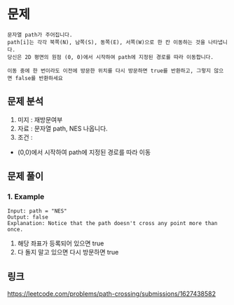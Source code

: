# 문제
~~~text
문자열 path가 주어집니다. 
path[i]는 각각 북쪽(N), 남쪽(S), 동쪽(E), 서쪽(W)으로 한 칸 이동하는 것을 나타냅니다. 
당신은 2D 평면의 원점 (0, 0)에서 시작하여 path에 지정된 경로를 따라 이동합니다.

이동 중에 한 번이라도 이전에 방문한 위치를 다시 방문하면 true를 반환하고, 그렇지 않으면 false를 반환하세요
~~~

## 문제 분석
1. 미지 : 재방문여부
2. 자료 : 문자열 path, NES 나옵니다.
3. 조건 : 
- (0,0)에서 시작하여 path에 지정된 경로를 따라 이동

## 문제 풀이

### 1. Example
~~~text
Input: path = "NES"
Output: false 
Explanation: Notice that the path doesn't cross any point more than once.
~~~
1. 해당 좌표가 등록되어 있으면 true
2. 다 돌지 말고 있으면 다시 방문하면 true

## 링크 
https://leetcode.com/problems/path-crossing/submissions/1627438582